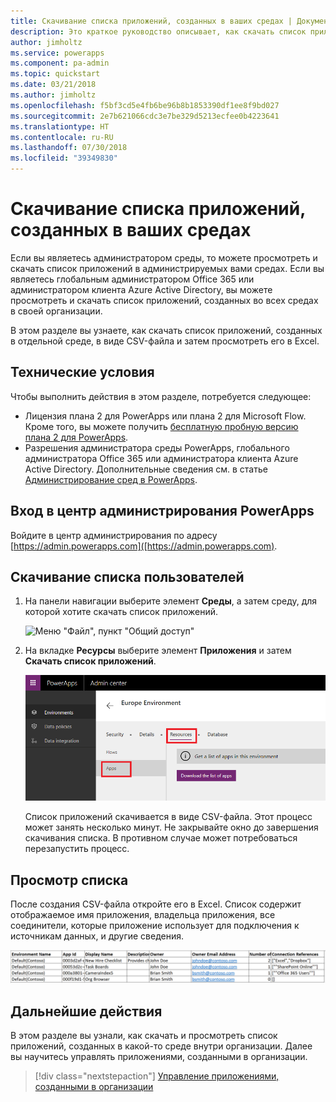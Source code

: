 ```yaml
---
title: Скачивание списка приложений, созданных в ваших средах | Документы Майкрософт
description: Это краткое руководство описывает, как скачать список приложений, созданных в ваших средах.
author: jimholtz
ms.service: powerapps
ms.component: pa-admin
ms.topic: quickstart
ms.date: 03/21/2018
ms.author: jimholtz
ms.openlocfilehash: f5bf3cd5e4fb6be96b8b1853390df1ee8f9bd027
ms.sourcegitcommit: 2e7b621066cdc3e7be329d5213ecfee0b4223641
ms.translationtype: HT
ms.contentlocale: ru-RU
ms.lasthandoff: 07/30/2018
ms.locfileid: "39349830"
---
```

# <a name="download-a-list-of-apps-created-in-your-environments"></a>Скачивание списка приложений, созданных в ваших средах
Если вы являетесь администратором среды, то можете просмотреть и скачать список приложений в администрируемых вами средах. Если вы являетесь глобальным администратором Office 365 или администратором клиента Azure Active Directory, вы можете просмотреть и скачать список приложений, созданных во всех средах в своей организации.

В этом разделе вы узнаете, как скачать список приложений, созданных в отдельной среде, в виде CSV-файла и затем просмотреть его в Excel.

## <a name="prerequisites"></a>Технические условия
 Чтобы выполнить действия в этом разделе, потребуется следующее:
 * Лицензия плана 2 для PowerApps или плана 2 для Microsoft Flow. Кроме того, вы можете получить [бесплатную пробную версию плана 2 для PowerApps](https://web.powerapps.com/signup?redirect=marketing&email=).
 * Разрешения администратора среды PowerApps, глобального администратора Office 365 или администратора клиента Azure Active Directory. Дополнительные сведения см. в статье [Администрирование сред в PowerApps](environments-administration.md).

## <a name="sign-in-to-the-powerapps-admin-center"></a>Вход в центр администрирования PowerApps
Войдите в центр администрирования по адресу [https://admin.powerapps.com]([https://admin.powerapps.com).

## <a name="download-the-list-of-apps"></a>Скачивание списка пользователей
1. На панели навигации выберите элемент **Среды**, а затем среду, для которой хотите скачать список приложений.

    ![Меню "Файл", пункт "Общий доступ"](./media/admin-view-apps/environment.png)
2. На вкладке **Ресурсы** выберите элемент **Приложения** и затем **Скачать список приложений**.

    ![Меню "Файл", пункт "Общий доступ"](./media/admin-view-apps/resources-app.png)

    Список приложений скачивается в виде CSV-файла. Этот процесс может занять несколько минут. Не закрывайте окно до завершения скачивания списка. В противном случае может потребоваться перезапустить процесс.

## <a name="view-the-list"></a>Просмотр списка
После создания CSV-файла откройте его в Excel. Список содержит отображаемое имя приложения, владельца приложения, все соединители, которые приложение использует для подключения к источникам данных, и другие сведения.

![Меню "Файл", пункт "Общий доступ"](./media/admin-view-apps/excel-view.png)

## <a name="next-steps"></a>Дальнейшие действия
В этом разделе вы узнали, как скачать и просмотреть список приложений, созданных в какой-то среде внутри организации. Далее вы научитесь управлять приложениями, созданными в организации.

> [!div class="nextstepaction"]
> [Управление приложениями, созданными в организации](admin-manage-apps.md)
